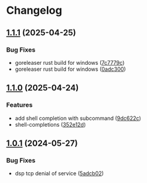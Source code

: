 # Changelog

## [1.1.1](https://github.com/laser-zentrale-de/lasergraph-timecode-importer/compare/v1.1.0...v1.1.1) (2025-04-25)


### Bug Fixes

* goreleaser rust build for windows ([7c7779c](https://github.com/laser-zentrale-de/lasergraph-timecode-importer/commit/7c7779cc1c65c358b7d36ee861ec6ac5e3b11121))
* goreleaser rust build for windows ([0adc300](https://github.com/laser-zentrale-de/lasergraph-timecode-importer/commit/0adc30006df7a1da1881485cb262ae2f63e0ffa2))

## [1.1.0](https://github.com/laser-zentrale-de/lasergraph-timecode-importer/compare/v1.0.1...v1.1.0) (2025-04-24)


### Features

* add shell completion with subcommand ([9dc622c](https://github.com/laser-zentrale-de/lasergraph-timecode-importer/commit/9dc622c67ac73e774bd293cd460baca332357da6))
* shell-completions ([352e12d](https://github.com/laser-zentrale-de/lasergraph-timecode-importer/commit/352e12d95a9876de33dc3aa2906fcecc2fd4df13))

## [1.0.1](https://github.com/laser-zentrale-de/lasergraph-timecode-importer/compare/v1.0.0...v1.0.1) (2024-05-27)


### Bug Fixes

* dsp tcp denial of service ([5adcb02](https://github.com/laser-zentrale-de/lasergraph-timecode-importer/commit/5adcb028e7c30541218c573152cae325ea64058a))
